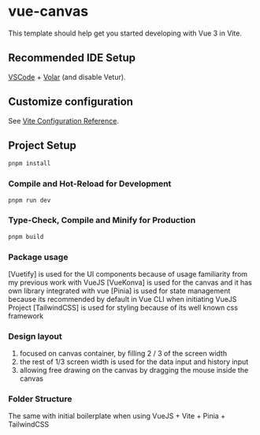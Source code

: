 # vue-canvas

This template should help get you started developing with Vue 3 in Vite.

## Recommended IDE Setup

[VSCode](https://code.visualstudio.com/) + [Volar](https://marketplace.visualstudio.com/items?itemName=Vue.volar) (and disable Vetur).

## Customize configuration

See [Vite Configuration Reference](https://vite.dev/config/).

## Project Setup

```sh
pnpm install
```

### Compile and Hot-Reload for Development

```sh
pnpm run dev
```

### Type-Check, Compile and Minify for Production

```sh
pnpm build
```

### Package usage

[Vuetify] is used for the UI components because of usage familiarity from my previous work with VueJS
[VueKonva] is used for the canvas and it has own library integrated with vue
[Pinia] is used for state management because its recommended by default in Vue CLI when initiating VueJS Project
[TailwindCSS] is used for styling because of its well known css framework

### Design layout

1. focused on canvas container, by filling 2 / 3 of the screen width
2. the rest of 1/3 screen width is used for the data input and history input
3. allowing free drawing on the canvas by dragging the mouse inside the canvas

### Folder Structure

The same with initial boilerplate when using VueJS + Vite + Pinia + TailwindCSS
